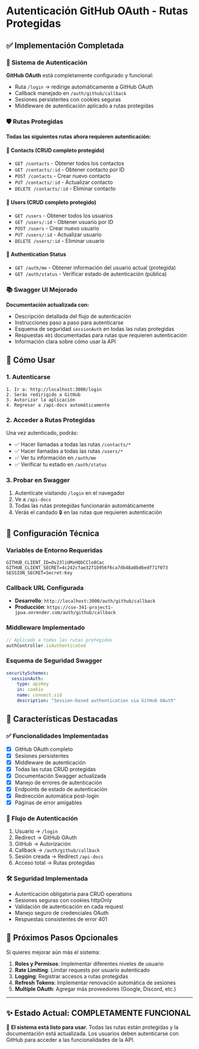 # Autenticación GitHub OAuth - Rutas Protegidas

## ✅ Implementación Completada

### 🔐 Sistema de Autenticación

**GitHub OAuth** está completamente configurado y funcional:
- Ruta `/login` → redirige automáticamente a GitHub OAuth
- Callback manejado en `/auth/github/callback`
- Sesiones persistentes con cookies seguras
- Middleware de autenticación aplicado a rutas protegidas

### 🛡️ Rutas Protegidas

**Todas las siguientes rutas ahora requieren autenticación:**

#### 📇 Contacts (CRUD completo protegido)
- `GET /contacts` - Obtener todos los contactos
- `GET /contacts/:id` - Obtener contacto por ID
- `POST /contacts` - Crear nuevo contacto
- `PUT /contacts/:id` - Actualizar contacto
- `DELETE /contacts/:id` - Eliminar contacto

#### 👥 Users (CRUD completo protegido)
- `GET /users` - Obtener todos los usuarios
- `GET /users/:id` - Obtener usuario por ID
- `POST /users` - Crear nuevo usuario
- `PUT /users/:id` - Actualizar usuario
- `DELETE /users/:id` - Eliminar usuario

#### 🔑 Authentication Status
- `GET /auth/me` - Obtener información del usuario actual (protegida)
- `GET /auth/status` - Verificar estado de autenticación (pública)

### 📚 Swagger UI Mejorado

**Documentación actualizada con:**
- Descripción detallada del flujo de autenticación
- Instrucciones paso a paso para autenticarse
- Esquema de seguridad `sessionAuth` en todas las rutas protegidas
- Respuestas `401` documentadas para rutas que requieren autenticación
- Información clara sobre cómo usar la API

## 🚀 Cómo Usar

### 1. Autenticarse
```
1. Ir a: http://localhost:3000/login
2. Serás redirigido a GitHub
3. Autorizar la aplicación
4. Regresar a /api-docs automáticamente
```

### 2. Acceder a Rutas Protegidas
Una vez autenticado, podrás:
- ✅ Hacer llamadas a todas las rutas `/contacts/*`
- ✅ Hacer llamadas a todas las rutas `/users/*`
- ✅ Ver tu información en `/auth/me`
- ✅ Verificar tu estado en `/auth/status`

### 3. Probar en Swagger
1. Autentícate visitando `/login` en el navegador
2. Ve a `/api-docs`
3. Todas las rutas protegidas funcionarán automáticamente
4. Verás el candado 🔒 en las rutas que requieren autenticación

## 🔧 Configuración Técnica

### Variables de Entorno Requeridas
```env
GITHUB_CLIENT_ID=Ov23liUMxHQbCClo8Cac
GITHUB_CLIENT_SECRET=4c242cfae3271b956f6ca7db48a0bd6edf71f073
SESSION_SECRET=Secret-Key
```

### Callback URL Configurada
- **Desarrollo**: `http://localhost:3000/auth/github/callback`
- **Producción**: `https://cse-341-project1-jpua.onrender.com/auth/github/callback`

### Middleware Implementado
```javascript
// Aplicado a todas las rutas protegidas
authController.isAuthenticated
```

### Esquema de Seguridad Swagger
```yaml
securitySchemes:
  sessionAuth:
    type: apiKey
    in: cookie
    name: connect.sid
    description: "Session-based authentication via GitHub OAuth"
```

## 🎯 Características Destacadas

### ✅ Funcionalidades Implementadas
- [x] GitHub OAuth completo
- [x] Sesiones persistentes
- [x] Middleware de autenticación
- [x] Todas las rutas CRUD protegidas
- [x] Documentación Swagger actualizada
- [x] Manejo de errores de autenticación
- [x] Endpoints de estado de autenticación
- [x] Redirección automática post-login
- [x] Páginas de error amigables

### 🔄 Flujo de Autenticación
1. Usuario → `/login`
2. Redirect → GitHub OAuth
3. GitHub → Autorización
4. Callback → `/auth/github/callback`
5. Sesión creada → Redirect `/api-docs`
6. Acceso total → Rutas protegidas

### 🛠️ Seguridad Implementada
- Autenticación obligatoria para CRUD operations
- Sesiones seguras con cookies httpOnly
- Validación de autenticación en cada request
- Manejo seguro de credenciales OAuth
- Respuestas consistentes de error 401

## 📝 Próximos Pasos Opcionales

Si quieres mejorar aún más el sistema:

1. **Roles y Permisos**: Implementar diferentes niveles de usuario
2. **Rate Limiting**: Limitar requests por usuario autenticado
3. **Logging**: Registrar accesos a rutas protegidas
4. **Refresh Tokens**: Implementar renovación automática de sesiones
5. **Multiple OAuth**: Agregar más proveedores (Google, Discord, etc.)

---

## ✨ Estado Actual: COMPLETAMENTE FUNCIONAL

🎉 **El sistema está listo para usar**. Todas las rutas están protegidas y la documentación está actualizada. Los usuarios deben autenticarse con GitHub para acceder a las funcionalidades de la API.